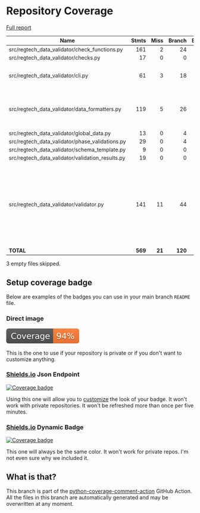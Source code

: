 # Repository Coverage

[Full report](https://htmlpreview.github.io/?https://github.com/michaeljwood/regtech-data-validator/blob/python-coverage-comment-action-data/htmlcov/index.html)

| Name                                                |    Stmts |     Miss |   Branch |   BrPart |   Cover |   Missing |
|---------------------------------------------------- | -------: | -------: | -------: | -------: | ------: | --------: |
| src/regtech\_data\_validator/check\_functions.py    |      161 |        2 |       24 |        0 |     99% |     74-78 |
| src/regtech\_data\_validator/checks.py              |       17 |        0 |        0 |        0 |    100% |           |
| src/regtech\_data\_validator/cli.py                 |       61 |        3 |       18 |        3 |     92% |96->99, 112-113, 124 |
| src/regtech\_data\_validator/data\_formatters.py    |      119 |        5 |       26 |        4 |     92% |187-190, 193, 258->261, 270 |
| src/regtech\_data\_validator/global\_data.py        |       13 |        0 |        4 |        0 |    100% |           |
| src/regtech\_data\_validator/phase\_validations.py  |       29 |        0 |        4 |        0 |    100% |           |
| src/regtech\_data\_validator/schema\_template.py    |        9 |        0 |        0 |        0 |    100% |           |
| src/regtech\_data\_validator/validation\_results.py |       19 |        0 |        0 |        0 |    100% |           |
| src/regtech\_data\_validator/validator.py           |      141 |       11 |       44 |        9 |     89% |33->40, 96->137, 108, 113, 131, 134->137, 206, 239-241, 251-254 |
|                                           **TOTAL** |  **569** |   **21** |  **120** |   **16** | **94%** |           |

3 empty files skipped.


## Setup coverage badge

Below are examples of the badges you can use in your main branch `README` file.

### Direct image

[![Coverage badge](https://raw.githubusercontent.com/michaeljwood/regtech-data-validator/python-coverage-comment-action-data/badge.svg)](https://htmlpreview.github.io/?https://github.com/michaeljwood/regtech-data-validator/blob/python-coverage-comment-action-data/htmlcov/index.html)

This is the one to use if your repository is private or if you don't want to customize anything.

### [Shields.io](https://shields.io) Json Endpoint

[![Coverage badge](https://img.shields.io/endpoint?url=https://raw.githubusercontent.com/michaeljwood/regtech-data-validator/python-coverage-comment-action-data/endpoint.json)](https://htmlpreview.github.io/?https://github.com/michaeljwood/regtech-data-validator/blob/python-coverage-comment-action-data/htmlcov/index.html)

Using this one will allow you to [customize](https://shields.io/endpoint) the look of your badge.
It won't work with private repositories. It won't be refreshed more than once per five minutes.

### [Shields.io](https://shields.io) Dynamic Badge

[![Coverage badge](https://img.shields.io/badge/dynamic/json?color=brightgreen&label=coverage&query=%24.message&url=https%3A%2F%2Fraw.githubusercontent.com%2Fmichaeljwood%2Fregtech-data-validator%2Fpython-coverage-comment-action-data%2Fendpoint.json)](https://htmlpreview.github.io/?https://github.com/michaeljwood/regtech-data-validator/blob/python-coverage-comment-action-data/htmlcov/index.html)

This one will always be the same color. It won't work for private repos. I'm not even sure why we included it.

## What is that?

This branch is part of the
[python-coverage-comment-action](https://github.com/marketplace/actions/python-coverage-comment)
GitHub Action. All the files in this branch are automatically generated and may be
overwritten at any moment.